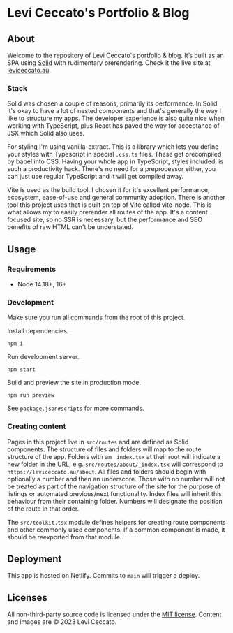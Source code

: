 # Levi Ceccato's Portfolio & Blog

## About

Welcome to the repository of Levi Ceccato's portfolio & blog. It’s built as an SPA using [Solid](https://www.solidjs.com) with rudimentary prerendering. Check it the live site at [leviceccato.au](https://leviceccato.au).

### Stack

Solid was chosen a couple of reasons, primarily its performance. In Solid it's okay to have a lot of nested components and that's generally the way I like to structure my apps. The developer experience is also quite nice when working with TypeScript, plus React has paved the way for acceptance of JSX which Solid also uses.

For styling I'm using vanilla-extract. This is a library which lets you define your styles with Typescript in special `.css.ts` files. These get precompiled by babel into CSS. Having your whole app in TypeScript, styles included, is such a productivity hack. There's no need for a preprocessor either, you can just use regular TypeScript and it will get compiled away.

Vite is used as the build tool. I chosen it for it's excellent performance, ecosystem, ease-of-use and general community adoption. There is another tool this project uses that is built on top of Vite called vite-node. This is what allows my to easily prerender all routes of the app. It's a content focused site, so no SSR is necessary, but the performance and SEO benefits of raw HTML can't be understated.

## Usage

### Requirements

- Node 14.18+, 16+

### Development

Make sure you run all commands from the root of this project.

Install dependencies.

```shell
npm i
```

Run development server.

```shell
npm start
```

Build and preview the site in production mode.

```shell
npm run preview
```

See `package.json#scripts` for more commands.

### Creating content

Pages in this project live in `src/routes` and are defined as Solid components. The structure of files and folders will map to the route structure of the app. Folders with an `_index.tsx` at their root will indicate a new folder in the URL, e.g. `src/routes/about/_index.tsx` will correspond to `https://leviceccato.au/about`. All files and folders should begin with optionally a number and then an underscore. Those with no number will not be treated as part of the navigation structure of the site for the purpose of listings or automated previous/next functionality. Index files will inherit this behaviour from their containing folder. Numbers will designate the position of the route in that order.

The `src/toolkit.tsx` module defines helpers for creating route components and other commonly used components. If a common component is made, it should be reexported from that module.

## Deployment

This app is hosted on Netlify. Commits to `main` will trigger a deploy.

## Licenses

All non-third-party source code is licensed under the [MIT license](http://opensource.org/licenses/mit-license.php). Content and images are © 2023 Levi Ceccato.
